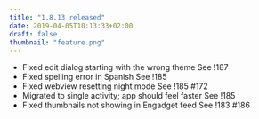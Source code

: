 ```yaml
---
title: "1.8.13 released"
date: 2019-04-05T10:13:33+02:00
draft: false
thumbnail: "feature.png"
---
```


*   Fixed edit dialog starting with the wrong theme
    See !187
*   Fixed spelling error in Spanish
    See !185
*   Fixed webview resetting night mode
    See !185 #172
*   Migrated to single activity; app should feel faster
    See !185
*   Fixed thumbnails not showing in Engadget feed
    See !183 #186


